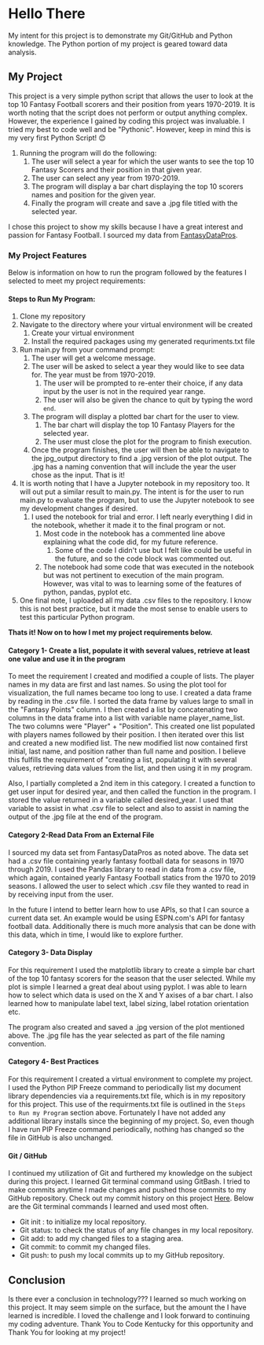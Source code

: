 # Hello There

My intent for this project is to demonstrate my Git/GitHub and Python knowledge. The Python portion of my project is geared toward data analysis.

## My Project 
This project is a very simple python script that allows the user to look at the top 10 Fantasy Football scorers and their position from years 1970-2019. It is worth noting that the script does not perform or output anything complex. However, the experience I gained by coding this project was invaluable. I tried my best to code well and be "Pythonic". However, keep in mind this is my very first Python Script! :blush:

1. Running the program will do the following:
    1. The user will select a year for which the user wants to see the top 10 Fantasy Scorers and their position in that given year. 
    2. The user can select any year from 1970-2019.
    3. The program will display a bar chart displaying the top 10 scorers names and position for the given year.
    4. Finally the program will create and save a .jpg file titled with the selected year.

I chose this project to show my skills because I have a great interest and passion for Fantasy Football. I sourced my data from [FantasyDataPros](https://www.fantasyfootballdatapros.com/csv_files).

### My Project Features
Below is information on how to run the program followed by the features I selected to meet my project requirements:

#### Steps to Run My Program:

1. Clone my repository 
2. Navigate to the directory where your virtual environment will be created
    1. Create your virtual environment
    2. Install the required packages using my generated requriments.txt file
3. Run main.py from your command prompt:
    1. The user will get a welcome message.
    2. The user will be asked to select a year they would like to see data for. The year must be from 1970-2019.
        1. The user will be prompted to re-enter their choice, if any data input by the user is not in the required year range.
        2. The user will also be given the chance to quit by typing the word `end`.
    3. The program will display a plotted bar chart for the user to view.
        1. The bar chart will display the top 10 Fantasy Players for the selected year.
        2. The user must close the plot for the program to finish execution.
    4. Once the program finishes, the user will then be able to navigate to the jpg_output directory to find a .jpg version of the plot output. The .jpg has a naming convention that will include the year the user chose as the input. That is it!
4. It is worth noting that I have a Jupyter notebook in my repository too. It will out put a similar result to main.py. The intent is for the user to run main.py to evaluate the program, but to use the Jupyter notebook to see my development changes if desired.
    1. I used the notebook for trial and error. I left nearly everything I did in the notebook, whether it made it to the final program or not.
        1. Most code in the notebook has a commented line above explaining what the code did, for my future reference.
            1. Some of the code I didn't use but I felt like could be useful in the future, and so the code block was commented out.
        2. The notebook had some code that was executed in the notebook but was not pertinent to execution of the main program. However, was vital to was to learning some of the features of python, pandas, pyplot etc.  
5. One final note, I uploaded all my data .csv files to the repository. I know this is not best practice, but it made the most sense to enable users to test this particular Python program.


**Thats it! Now on to how I met my project requirements below.**

#### Category 1- Create a list, populate it with several values, retrieve at least one value and use it in the program
To meet the requirement I created and modified a couple of lists. The player names in my data are first and last names. So using the plot tool for visualization, the full names became too long to use. I created a data frame by reading in the .csv file. I sorted the data frame by values large to small in the "Fantasy Points" column. I then created a list by concatenating two columns in the data frame into a list with variable name player_name_list. The two columns were "Player" + "Position". This created one list populated with players names followed by their position. I then iterated over this list and created a new modified list. The new modified list now contained first initial, last name, and position rather than full name and position. I believe this fulfills the requirement of "creating a list, populating it with several values, retrieving data values from the list, and then using it in my program.

Also, I partially completed a 2nd item in this category. I created a function to get user input for desired year, and then called the function in the program. I stored the value returned in a variable called desired_year. I used that variable to assist in what .csv file to select and also to assist in naming the output of the .jpg file at the end of the program.

#### Category 2-Read Data From an External File
I sourced my data set from FantasyDataPros as noted above. The data set had a .csv file containing yearly fantasy football data for seasons in 1970 through 2019. I used the Pandas library to read in data from a .csv file, which again, contained yearly Fantasy Football statics from the 1970 to 2019 seasons. I allowed the user to select which .csv file they wanted to read in by receiving input from the user.

In the future I intend to better learn how to use APIs, so that I can source a current data set. An example would be using ESPN.com's API for fantasy football data. Additionally there is much more analysis that can be done with this data, which in time, I would like to explore further.

#### Category 3- Data Display
For this requirement I used the matplotlib library to create a simple bar chart of the top 10 fantasy scorers for the season that the user selected. While my plot is simple I learned a great deal about using pyplot. I was able to learn how to select which data is used on the X and Y axises of a bar chart. I also learned how to manipulate label text, label sizing, label rotation orientation etc.

The program also created and saved a .jpg version of the plot mentioned above. The .jpg file has the year selected as part of the file naming convention.

#### Category 4- Best Practices
For this requirement I created a virtual environment to complete my project. I used the Python PIP Freeze command to periodically list my document library dependencies via a requirements.txt file, which is in my repository for this project. This use of the requirments.txt file is outlined in the `Steps to Run my Program` section above. Fortunately I have not added any additional library installs since the beginning of my project. So, even though I have run PIP Freeze command periodically, nothing has changed so the file in GitHub is also unchanged.

#### Git / GitHub

I continued my utilization of Git and furthered my knowledge on the subject during this project. I learned Git terminal command using GitBash.  I tried to make commits anytime I made changes and pushed those commits to my GitHub repository. Check out my commit history on this project [Here](https://github.com/dust39/FFL_project_2022/commits/main). Below are the Git terminal commands I learned and used most often.

- Git init : to initialize my local repository.
- Git status: to check the status of any file changes in my local repository.
- Git add: to add my changed files to a staging area.
- Git commit: to commit my changed files.
- Git push: to push my local commits up to my GitHub repository.

## Conclusion
Is there ever a conclusion in technology??? I learned so much working on this project. It may seem simple on the surface, but the amount the I have learned is incredible. I loved the challenge and I look forward to continuing my coding adventure. Thank You to Code Kentucky for this opportunity and Thank You for looking at my project!
